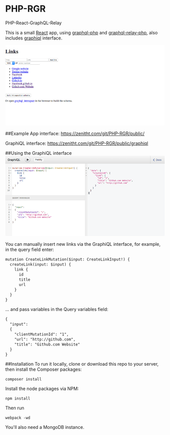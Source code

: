 # PHP-RGR
PHP-React-GraphQL-Relay

This is a small [React](https://github.com/facebook/react) app, using [graphql-php](https://github.com/webonyx/graphql-php) and [graphql-relay-php](https://github.com/ivome/graphql-relay-php), also includes [graphiql](https://github.com/graphql/graphiql) interface.

![](resources/app.png)

##Example
App interface: https://zenitht.com/git/PHP-RGR/public/

GraphiQL interface: https://zenitht.com/git/PHP-RGR/public/graphiql

##Using the GraphiQL interface
![](resources/graphiql.png)

You can manually insert new links via the GraphiQL interface, for example, in the query field enter:
```
mutation CreateLinkMutation($input: CreateLinkInput!) {
  createLink(input: $input) {
    link {
      id
      title
      url
    }
  }
}
```

... and pass variables in the Query variables field:
```
{
  "input":
  {
    "clientMutationId": "1",
    "url": "http://github.com",
    "title": "Github.com Website"
  }
}
```

##Installation
To run it locally, clone or download this repo to your server, then install the Composer packages:
```
composer install
```
Install the node packages via NPM:
```
npm install
```
Then run
```
webpack -wd
```

You'll also need a MongoDB instance.
